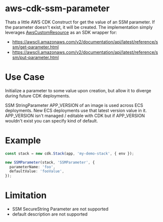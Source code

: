 # aws-cdk-ssm-parameter

Thats a little AWS CDK Construct for get the value of an SSM parameter. If the parameter doesn't exist, it will be created. The implementation simply leverages [AwsCustomResource](https://docs.aws.amazon.com/cdk/api/latest/docs/@aws-cdk_custom-resources.AwsCustomResource.html) as an SDK wrapper for:

- https://awscli.amazonaws.com/v2/documentation/api/latest/reference/ssm/get-parameter.html
- https://awscli.amazonaws.com/v2/documentation/api/latest/reference/ssm/put-parameter.html

# Use Case

Initialize a parameter to some value upon creation, but allow it to diverge during future CDK deployments.

SSM StringParameter APP_VERSION of an image is used across ECS deployments. New ECS deployments use that latest version value in it. APP_VERSION isn't managed / editable with CDK but if APP_VERSION wouldn't exist you can specify kind of default.

# Example

```ts
const stack = new cdk.Stack(app, 'my-demo-stack', { env });

new SSMParameter(stack, 'SSMParameter', {
  parameterName: 'foo',
  defaultValue: 'fooValue',
});
```

# Limitation

- SSM SecureString Parameter are not supported
- default description are not supported
